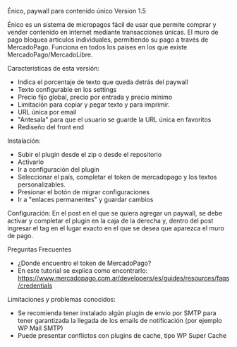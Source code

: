 Énico, paywall para contenido único
Version 1.5

Énico es un sistema de micropagos fácil de usar que permite comprar y vender contenido en internet mediante transacciones únicas. El muro de pago bloquea artículos individuales, permitiendo su pago a través de MercadoPago. Funciona en todos los países en los que existe MercadoPago/MercadoLibre.

Características de esta versión:
- Indica el porcentaje de texto que queda detrás del paywall
- Texto configurable en los settings
- Precio fijo global, precio por entrada y precio mínimo
- Limitación para copiar y pegar texto y para imprimir.
- URL única por email
- "Antesala" para que el usuario se guarde la URL única en favoritos
- Rediseño del front end

Instalación:
- Subir el plugin desde el zip o desde el repositorio
- Activarlo
- Ir a configuración del plugin
- Seleccionar el país, completar el token de mercadopago y los textos personalizables.
- Presionar el botón de migrar configuraciones
- Ir a "enlaces permanentes" y guardar cambios

Configuración:
En el post en el que se quiera agregar un paywall, se debe activar y completar el plugin en la caja de la derecha y, dentro del post ingresar el tag  <!--more--> en el lugar exacto en el que se desea que aparezca el muro de pago.


Preguntas Frecuentes
- ¿Donde encuentro el token de MercadoPago?
- En este tutorial se explica como encontrarlo: https://www.mercadopago.com.ar/developers/es/guides/resources/faqs/credentials

Limitaciones y problemas conocidos:
- Se recomienda tener instalado algún plugin de envío por SMTP para tener garantizada la llegada de los emails de notificación (por ejemplo WP Mail SMTP)
- Puede presentar conflictos con plugins de cache, tipo WP Super Cache